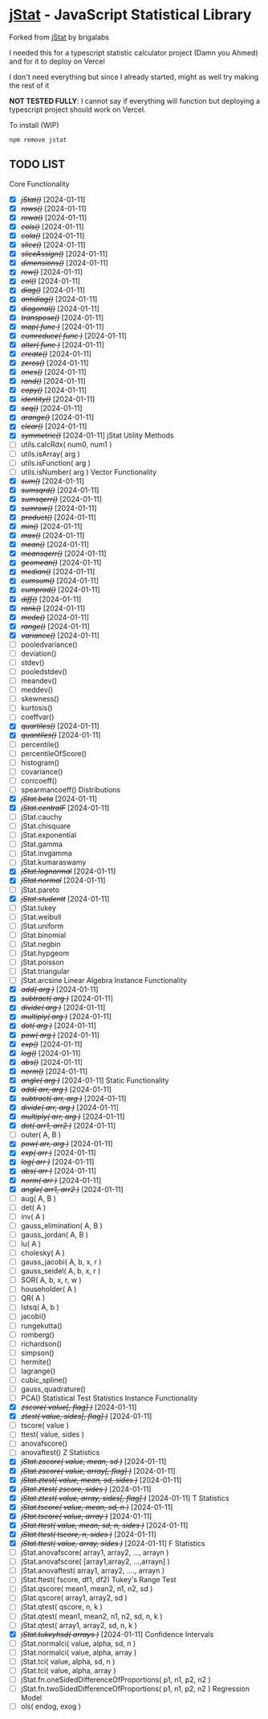 [jStat](http://www.jstat.org/) - JavaScript Statistical Library
===============================================================

Forked from [jStat](https://github.com/brigalabs/jstat/tree/typescript-types) by brigalabs

I needed this for a typescript statistic calculator project (Damn you Ahmed) and for it to deploy on Vercel

I don't need everything but since I already started, might as well try making the rest of it

**NOT TESTED FULLY**: I cannot say if everything will function but deploying a typescript project should work on Vercel.

To install (WIP)
```
npm remove jstat

```

TODO LIST
---------
Core Functionality
 * [X] ~~*jStat()*~~ [2024-01-11]
 * [X] ~~*rows()*~~ [2024-01-11]
 * [X] ~~*rowa()*~~ [2024-01-11]
 * [X] ~~*cols()*~~ [2024-01-11]
 * [X] ~~*cola()*~~ [2024-01-11]
 * [X] ~~*slice()*~~ [2024-01-11]
 * [X] ~~*sliceAssign()*~~ [2024-01-11]
 * [X] ~~*dimensions()*~~ [2024-01-11]
 * [X] ~~*row()*~~ [2024-01-11]
 * [X] ~~*col()*~~ [2024-01-11]
 * [X] ~~*diag()*~~ [2024-01-11]
 * [X] ~~*antidiag()*~~ [2024-01-11]
 * [X] ~~*diagonal()*~~ [2024-01-11]
 * [X] ~~*transpose()*~~ [2024-01-11]
 * [X] ~~*map( func )*~~ [2024-01-11]
 * [X] ~~*cumreduce( func )*~~ [2024-01-11]
 * [X] ~~*alter( func )*~~ [2024-01-11]
 * [X] ~~*create()*~~ [2024-01-11]
 * [X] ~~*zeros()*~~ [2024-01-11]
 * [X] ~~*ones()*~~ [2024-01-11]
 * [X] ~~*rand()*~~ [2024-01-11]
 * [X] ~~*copy()*~~ [2024-01-11]
 * [X] ~~*identity()*~~ [2024-01-11]
 * [X] ~~*seq()*~~ [2024-01-11]
 * [X] ~~*arange()*~~ [2024-01-11]
 * [X] ~~*clear()*~~ [2024-01-11]
 * [X] ~~*symmetric()*~~ [2024-01-11]
jStat Utility Methods
 * [ ] utils.calcRdx( num0, num1 )
 * [ ] utils.isArray( arg )
 * [ ] utils.isFunction( arg )
 * [ ] utils.isNumber( arg )
Vector Functionality
 * [X] ~~*sum()*~~ [2024-01-11]
 * [X] ~~*sumsqrd()*~~ [2024-01-11]
 * [X] ~~*sumsqerr()*~~ [2024-01-11]
 * [X] ~~*sumrow()*~~ [2024-01-11]
 * [X] ~~*product()*~~ [2024-01-11]
 * [X] ~~*min()*~~ [2024-01-11]
 * [X] ~~*max()*~~ [2024-01-11]
 * [X] ~~*mean()*~~ [2024-01-11]
 * [X] ~~*meansqerr()*~~ [2024-01-11]
 * [X] ~~*geomean()*~~ [2024-01-11]
 * [X] ~~*median()*~~ [2024-01-11]
 * [X] ~~*cumsum()*~~ [2024-01-11]
 * [X] ~~*cumprod()*~~ [2024-01-11]
 * [X] ~~*diff()*~~ [2024-01-11]
 * [X] ~~*rank()*~~ [2024-01-11]
 * [X] ~~*mode()*~~ [2024-01-11]
 * [X] ~~*range()*~~ [2024-01-11]
 * [X] ~~*variance()*~~ [2024-01-11]
 * [ ] pooledvariance()
 * [ ] deviation()
 * [ ] stdev()
 * [ ] pooledstdev()
 * [ ] meandev()
 * [ ] meddev()
 * [ ] skewness()
 * [ ] kurtosis()
 * [ ] coeffvar()
 * [X] ~~*quartiles()*~~ [2024-01-11]
 * [X] ~~*quantiles()*~~ [2024-01-11]
 * [ ] percentile()
 * [ ] percentileOfScore()
 * [ ] histogram()
 * [ ] covariance()
 * [ ] corrcoeff()
 * [ ] spearmancoeff()
Distributions
 * [X] ~~*jStat.beta*~~ [2024-01-11]
 * [X] ~~*jStat.centralF*~~ [2024-01-11]
 * [ ] jStat.cauchy
 * [ ] jStat.chisquare
 * [ ] jStat.exponential
 * [ ] jStat.gamma
 * [ ] jStat.invgamma
 * [ ] jStat.kumaraswamy
 * [X] ~~*jStat.lognormal*~~ [2024-01-11]
 * [X] ~~*jStat.normal*~~ [2024-01-11]
 * [ ] jStat.pareto
 * [X] ~~*jStat.studentt*~~ [2024-01-11]
 * [ ] jStat.tukey
 * [ ] jStat.weibull
 * [ ] jStat.uniform
 * [ ] jStat.binomial
 * [ ] jStat.negbin
 * [ ] jStat.hypgeom
 * [ ] jStat.poisson
 * [ ] jStat.triangular
 * [ ] jStat.arcsine
Linear Algebra
Instance Functionality
 * [X] ~~*add( arg )*~~ [2024-01-11]
 * [X] ~~*subtract( arg )*~~ [2024-01-11]
 * [X] ~~*divide( arg )*~~ [2024-01-11]
 * [X] ~~*multiply( arg )*~~ [2024-01-11]
 * [X] ~~*dot( arg )*~~ [2024-01-11]
 * [X] ~~*pow( arg )*~~ [2024-01-11]
 * [X] ~~*exp()*~~ [2024-01-11]
 * [X] ~~*log()*~~ [2024-01-11]
 * [X] ~~*abs()*~~ [2024-01-11]
 * [X] ~~*norm()*~~ [2024-01-11]
 * [X] ~~*angle( arg )*~~ [2024-01-11]
Static Functionality
 * [X] ~~*add( arr, arg )*~~ [2024-01-11]
 * [X] ~~*subtract( arr, arg )*~~ [2024-01-11]
 * [X] ~~*divide( arr, arg )*~~ [2024-01-11]
 * [X] ~~*multiply( arr, arg )*~~ [2024-01-11]
 * [X] ~~*dot( arr1, arr2 )*~~ [2024-01-11]
 * [ ] outer( A, B )
 * [X] ~~*pow( arr, arg )*~~ [2024-01-11]
 * [X] ~~*exp( arr )*~~ [2024-01-11]
 * [X] ~~*log( arr )*~~ [2024-01-11]
 * [X] ~~*abs( arr )*~~ [2024-01-11]
 * [X] ~~*norm( arr )*~~ [2024-01-11]
 * [X] ~~*angle( arr1, arr2 )*~~ [2024-01-11]
 * [ ] aug( A, B )
 * [ ] det( A )
 * [ ] inv( A )
 * [ ] gauss_elimination( A, B )
 * [ ] gauss_jordan( A, B )
 * [ ] lu( A )
 * [ ] cholesky( A )
 * [ ] gauss_jacobi( A, b, x, r )
 * [ ] gauss_seidel( A, b, x, r )
 * [ ] SOR( A, b, x, r, w )
 * [ ] householder( A )
 * [ ] QR( A )
 * [ ] lstsq( A, b )
 * [ ] jacobi()
 * [ ] rungekutta()
 * [ ] romberg()
 * [ ] richardson()
 * [ ] simpson()
 * [ ] hermite()
 * [ ] lagrange()
 * [ ] cubic_spline()
 * [ ] gauss_quadrature()
 * [ ] PCA()
Statistical Test
Statistics Instance Functionality
 * [X] ~~*zscore( value[, flag] )*~~ [2024-01-11]
 * [X] ~~*ztest( value, sides[, flag] )*~~ [2024-01-11]
 * [ ] tscore( value )
 * [ ] ttest( value, sides )
 * [ ] anovafscore()
 * [ ] anovaftest()
Z Statistics
 * [X] ~~*jStat.zscore( value, mean, sd )*~~ [2024-01-11]
 * [X] ~~*jStat.zscore( value, array[, flag] )*~~ [2024-01-11] 
 * [X] ~~*jStat.ztest( value, mean, sd, sides )*~~ [2024-01-11]
 * [X] ~~*jStat.ztest( zscore, sides )*~~ [2024-01-11]
 * [X] ~~*jStat.ztest( value, array, sides[, flag] )*~~ [2024-01-11]
T Statistics
 * [X] ~~*jStat.tscore( value, mean, sd, n )*~~ [2024-01-11]
 * [X] ~~*jStat.tscore( value, array )*~~ [2024-01-11]
 * [X] ~~*jStat.ttest( value, mean, sd, n, sides )*~~ [2024-01-11]
 * [X] ~~*jStat.ttest( tscore, n, sides )*~~ [2024-01-11]
 * [X] ~~*jStat.ttest( value, array, sides )*~~ [2024-01-11]
F Statistics
 * [ ] jStat.anovafscore( array1, array2, ..., arrayn )
 * [ ] jStat.anovafscore( [array1,array2, ...,arrayn] )
 * [ ] jStat.anovaftest( array1, array2, ...., arrayn )
 * [ ] jStat.ftest( fscore, df1, df2)
Tukey's Range Test
 * [ ] jStat.qscore( mean1, mean2, n1, n2, sd )
 * [ ] jStat.qscore( array1, array2, sd )
 * [ ] jStat.qtest( qscore, n, k )
 * [ ] jStat.qtest( mean1, mean2, n1, n2, sd, n, k )
 * [ ] jStat.qtest( array1, array2, sd, n, k )
 * [X] ~~*jStat.tukeyhsd( arrays )*~~ [2024-01-11]
Confidence Intervals
 * [ ] jStat.normalci( value, alpha, sd, n )
 * [ ] jStat.normalci( value, alpha, array )
 * [ ] jStat.tci( value, alpha, sd, n )
 * [ ] jStat.tci( value, alpha, array )
 * [ ] jStat.fn.oneSidedDifferenceOfProportions( p1, n1, p2, n2 )
 * [ ] jStat.fn.twoSidedDifferenceOfProportions( p1, n1, p2, n2 )
Regression Model
 * [ ] ols( endog, exog )